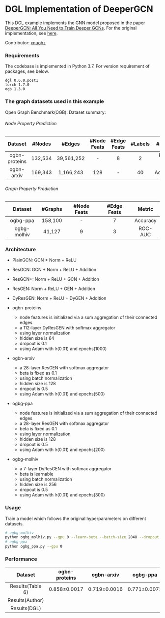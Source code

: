 # DGL Implementation of DeeperGCN

This DGL example implements the GNN model proposed in the paper [DeeperGCN: All You Need to Train Deeper GCNs](https://arxiv.org/abs/2006.07739). For the original implementation, see [here](https://github.com/lightaime/deep_gcns_torch).

Contributor: [xnuohz](https://github.com/xnuohz)

### Requirements
The codebase is implemented in Python 3.7. For version requirement of packages, see below.

```
dgl 0.6.0.post1
torch 1.7.0
ogb 1.3.0
```

### The graph datasets used in this example

Open Graph Benchmark(OGB). Dataset summary:

###### Node Property Prediction

|    Dataset    | #Nodes  |   #Edges   | #Node Feats | #Edge Feats | #Labels | #Metric  |
| :-----------: | :-----: | :--------: | :---------: | :---------: | :-----: | :------: |
| ogbn-proteins | 132,534 | 39,561,252 |      -      |      8      |    2    | ROC-AUC  |
|  ogbn-arxiv   | 169,343 | 1,166,243  |     128     |      -      |   40    | Accuracy |

###### Graph Property Prediction

|   Dataset   | #Graphs | #Node Feats | #Edge Feats |  Metric  |
| :---------: | :-----: | :---------: | :---------: | :------: |
|  ogbg-ppa   | 158,100 |      -      |      7      | Accuracy |
| ogbg-molhiv | 41,127  |      9      |      3      | ROC-AUC  |

### Architecture

* PlainGCN: GCN + Norm + ReLU
* ResGCN: GCN + Norm + ReLU + Addition
* ResGCN+: Norm + ReLU + GCN + Addition
* ResGEN: Norm + ReLU + GEN + Addition
* DyResGEN: Norm + ReLU + DyGEN + Addition

* ogbn-proteins
  - node features is initialized via a sum aggregation of their connected edges
  - a 112-layer DyResGEN with softmax aggregator
  - using layer normalization
  - hidden size is 64
  - dropout is 0.1
  - using Adam with lr(0.01) and epochs(1000)
* ogbn-arxiv
  - a 28-layer ResGEN with softmax aggregator
  - beta is fixed as 0.1
  - using batch normalization
  - hidden size is 128
  - dropout is 0.5
  - using Adam with lr(0.01) and epochs(500)
* ogbg-ppa
  - node features is initialized via a sum aggregation of their connected edges
  - a 28-layer ResGEN with softmax aggregator
  - beta is fixed as 0.1
  - using layer normalization
  - hidden size is 128
  - dropout is 0.5
  - using Adam with lr(0.01) and epochs(200)
* ogbg-molhiv
  - a 7-layer DyResGEN with softmax aggregator
  - beta is learnable
  - using batch normalization
  - hidden size is 256
  - dropout is 0.5
  - using Adam with lr(0.01) and epochs(300)

### Usage

Train a model which follows the original hyperparameters on different datasets.
```bash
# ogbg-molhiv
python ogbg_molhiv.py --gpu 0 --learn-beta --batch-size 2048 --dropout 0.2
# ogbg-ppa
python ogbg_ppa.py --gpu 0
```

### Performance

|     Dataset      | ogbn-proteins |  ogbn-arxiv  |   ogbg-ppa   | ogbg-molhiv  |
| :--------------: | :-----------: | :----------: | :----------: | :----------: |
| Results(Table 6) | 0.858±0.0017  | 0.719±0.0016 | 0.771±0.0071 | 0.786±0.0117 |
| Results(Author)  |               |              |              |    0.781     |
|   Results(DGL)   |               |              |              |    0.778     |
